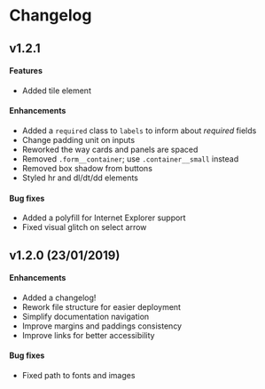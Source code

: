 # Changelog

## v1.2.1

#### Features

- Added tile element

#### Enhancements

- Added a `required` class to `labels` to inform about _required_ fields
- Change padding unit on inputs
- Reworked the way cards and panels are spaced
- Removed `.form__container`; use `.container__small` instead
- Removed box shadow from buttons
- Styled hr and dl/dt/dd elements

#### Bug fixes

- Added a polyfill for Internet Explorer support
- Fixed visual glitch on select arrow

## v1.2.0 (23/01/2019)

#### Enhancements

- Added a changelog!
- Rework file structure for easier deployment
- Simplify documentation navigation
- Improve margins and paddings consistency
- Improve links for better accessibility 

#### Bug fixes

- Fixed path to fonts and images